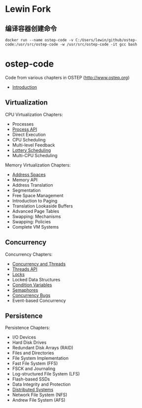 # Lewin Fork

## 编译容器创建命令

```shell
docker run --name ostep-code -v C:/Users/lewin/github/ostep-code:/usr/src/ostep-code -w /usr/src/ostep-code -it gcc bash

```


# ostep-code
Code from various chapters in OSTEP (http://www.ostep.org)

* [Introduction](intro)

## Virtualization

CPU Virtualization Chapters:
* Processes
* [Process API](cpu-api)
* Direct Execution
* CPU Scheduling
* Multi-level Feedback
* [Lottery Scheduling](cpu-sched-lottery)
* Multi-CPU Scheduling

Memory Virtualization Chapters:
* [Address Spaces](vm-intro)
* Memory API
* Address Translation
* Segmentation
* Free Space Management
* Introduction to Paging
* Translation Lookaside Buffers
* Advanced Page Tables
* Swapping: Mechanisms
* Swapping: Policies
* Complete VM Systems

## Concurrency

Concurrency Chapters:
* [Concurrency and Threads](threads-intro)
* [Threads API](threads-api)
* [Locks](threads-locks)
* Locked Data Structures
* [Condition Variables](threads-cv)
* [Semaphores](threads-sema)
* [Concurrency Bugs](threads-bugs)
* Event-based Concurrency

## Persistence

Persistence Chapters:
* I/O Devices
* Hard Disk Drives
* Redundant Disk Arrays (RAID)
* Files and Directories
* File System Implementation
* Fast File System (FFS)
* FSCK and Journaling
* Log-structured File System (LFS)
* Flash-based SSDs
* Data Integrity and Protection
* [Distributed Systems](dist-intro)
* Network File System (NFS)
* Andrew File System (AFS)

